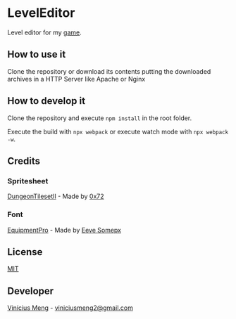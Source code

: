 # LevelEditor
Level editor for my [game](https://github.com/vinimeng/LearnTypescript).

## How to use it
Clone the repository or download its contents putting the downloaded archives in a HTTP Server like Apache or Nginx

## How to develop it
Clone the repository and execute ```npm install``` in the root folder.

Execute the build with ```npx webpack``` or execute watch mode with ```npx webpack -w```.

## Credits
### Spritesheet
[DungeonTilesetII](https://0x72.itch.io/dungeontileset-ii) - Made by [0x72](https://0x72.itch.io/)

### Font 
[EquipmentPro](https://somepx.itch.io/humble-fonts-free) - Made by [Eeve Somepx](https://somepx.itch.io/)

## License
[MIT](https://github.com/vinimeng/LevelEditor/blob/master/LICENSE)

## Developer
[Vinícius Meng](https://github.com/vinimeng) - viniciusmeng2@gmail.com
